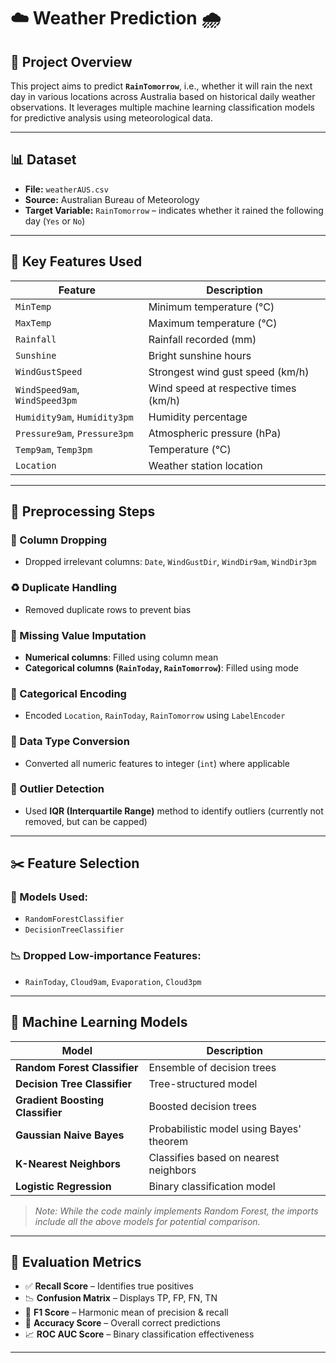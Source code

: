 # ☁️ Weather Prediction 🌧️

## 📌 Project Overview
This project aims to predict **`RainTomorrow`**, i.e., whether it will rain the next day in various locations across Australia based on historical daily weather observations. It leverages multiple machine learning classification models for predictive analysis using meteorological data.

---

## 📊 Dataset
- **File:** `weatherAUS.csv`
- **Source:** Australian Bureau of Meteorology
- **Target Variable:** `RainTomorrow` – indicates whether it rained the following day (`Yes` or `No`)

---

## 🔑 Key Features Used

| Feature | Description |
|--------|-------------|
| `MinTemp` | Minimum temperature (°C) |
| `MaxTemp` | Maximum temperature (°C) |
| `Rainfall` | Rainfall recorded (mm) |
| `Sunshine` | Bright sunshine hours |
| `WindGustSpeed` | Strongest wind gust speed (km/h) |
| `WindSpeed9am`, `WindSpeed3pm` | Wind speed at respective times (km/h) |
| `Humidity9am`, `Humidity3pm` | Humidity percentage |
| `Pressure9am`, `Pressure3pm` | Atmospheric pressure (hPa) |
| `Temp9am`, `Temp3pm` | Temperature (°C) |
| `Location` | Weather station location |

---

## 🧹 Preprocessing Steps

### 🔻 Column Dropping
- Dropped irrelevant columns: `Date`, `WindGustDir`, `WindDir9am`, `WindDir3pm`

### ♻️ Duplicate Handling
- Removed duplicate rows to prevent bias

### 🧩 Missing Value Imputation
- **Numerical columns**: Filled using column mean
- **Categorical columns (`RainToday`, `RainTomorrow`)**: Filled using mode

### 🔢 Categorical Encoding
- Encoded `Location`, `RainToday`, `RainTomorrow` using `LabelEncoder`

### 🔄 Data Type Conversion
- Converted all numeric features to integer (`int`) where applicable

### 📏 Outlier Detection
- Used **IQR (Interquartile Range)** method to identify outliers (currently not removed, but can be capped)

---

## ✂️ Feature Selection

### 🎯 Models Used:
- `RandomForestClassifier`
- `DecisionTreeClassifier`

### 📉 Dropped Low-importance Features:
- `RainToday`, `Cloud9am`, `Evaporation`, `Cloud3pm`

---

## 🤖 Machine Learning Models

| Model | Description |
|-------|-------------|
| **Random Forest Classifier** | Ensemble of decision trees |
| **Decision Tree Classifier** | Tree-structured model |
| **Gradient Boosting Classifier** | Boosted decision trees |
| **Gaussian Naive Bayes** | Probabilistic model using Bayes' theorem |
| **K-Nearest Neighbors** | Classifies based on nearest neighbors |
| **Logistic Regression** | Binary classification model |

> *Note: While the code mainly implements Random Forest, the imports include all the above models for potential comparison.*

---

## 🧪 Evaluation Metrics

- ✅ **Recall Score** – Identifies true positives
- 📉 **Confusion Matrix** – Displays TP, FP, FN, TN
- 🔄 **F1 Score** – Harmonic mean of precision & recall
- 🎯 **Accuracy Score** – Overall correct predictions
- 📈 **ROC AUC Score** – Binary classification effectiveness

---


